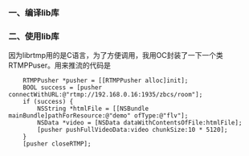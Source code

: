 ### 一、编译lib库



### 二、使用lib库

因为librtmp用的是C语言，为了方便调用，我用OC封装了一下一个类RTMPPuser。用来推流的代码是

```objc
    RTMPPusher *pusher = [[RTMPPusher alloc]init];
    BOOL success = [pusher connectWithURL:@"rtmp://192.168.0.16:1935/zbcs/room"];
    if (success) {
        NSString *htmlFile = [[NSBundle mainBundle]pathForResource:@"demo" ofType:@"flv"];
        NSData *video = [NSData dataWithContentsOfFile:htmlFile];
        [pusher pushFullVideoData:video chunkSize:10 * 5120];
    }
    [pusher closeRTMP];
```

